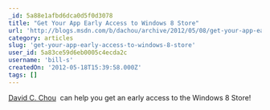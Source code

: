 ```yaml
---
_id: 5a88e1afbd6dca0d5f0d3078
title: "Get Your App Early Access to Windows 8 Store"
url: 'http://blogs.msdn.com/b/dachou/archive/2012/05/08/get-your-app-early-access-to-windows-8-store.aspx'
category: articles
slug: 'get-your-app-early-access-to-windows-8-store'
user_id: 5a83ce59d6eb0005c4ecda2c
username: 'bill-s'
createdOn: '2012-05-18T15:39:58.000Z'
tags: []
---
```


<a href="http://blogs.msdn.com/79079/ProfileUrlRedirect.ashx">David C. Chou</a>  can help you get an early access to the Windows 8 Store!
